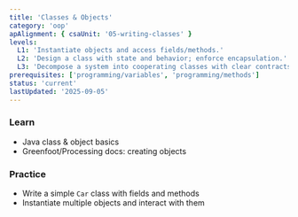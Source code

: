 ```yaml
---
title: 'Classes & Objects'
category: 'oop'
apAlignment: { csaUnit: '05-writing-classes' }
levels:
  L1: 'Instantiate objects and access fields/methods.'
  L2: 'Design a class with state and behavior; enforce encapsulation.'
  L3: 'Decompose a system into cooperating classes with clear contracts.'
prerequisites: ['programming/variables', 'programming/methods']
status: 'current'
lastUpdated: '2025-09-05'
---
```


### Learn

- Java class & object basics
- Greenfoot/Processing docs: creating objects

### Practice

- Write a simple `Car` class with fields and methods
- Instantiate multiple objects and interact with them
